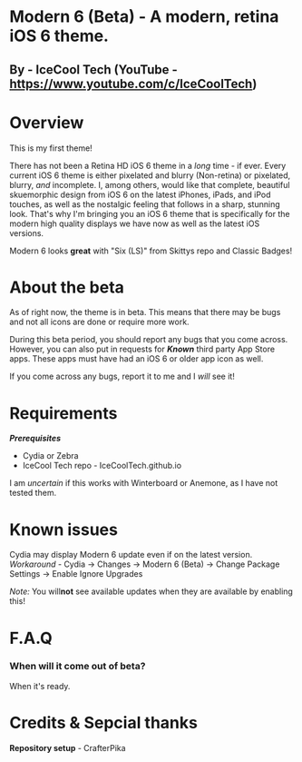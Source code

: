 # Modern 6 (Beta) - A modern, retina iOS 6 theme.

## By - IceCool Tech  (YouTube - https://www.youtube.com/c/IceCoolTech)

# Overview

This is my first theme!

There has not been a Retina HD iOS 6 theme in a *long* time - if ever. Every current iOS 6 theme is either pixelated and blurry (Non-retina) or pixelated, blurry, *and* incomplete. I, among others, would like that complete, beautiful skuemorphic design from iOS 6 on the latest iPhones, iPads, and iPod touches, as well as the nostalgic feeling that follows in a sharp, stunning look. That's why I'm bringing you an iOS 6 theme that is specifically for the modern high quality displays we have now as well as the latest iOS versions. 

Modern 6 looks **great** with "Six (LS)" from Skittys repo and Classic Badges!

# About the beta

As of right now, the theme is in beta. This means that there may be bugs and not all icons are done or require more work.

During this beta period, you should report any bugs that you come across. However, you can also put in requests for ***Known*** third party App Store apps. These apps must have had an iOS 6 or older app icon as well.

If you come across any bugs, report it to me and I *will* see it!

# Requirements

***Prerequisites***

- Cydia or Zebra 
- IceCool Tech repo - IceCoolTech.github.io

I am *uncertain* if this works with Winterboard or Anemone, as I have not tested them.

# Known issues

Cydia may display Modern 6 update even if on the latest version. 
*Workaround -* Cydia -> Changes -> Modern 6 (Beta) -> Change Package Settings -> Enable Ignore Upgrades

*Note:* You will**not** see available updates when they are available by enabling this!

# F.A.Q

### When will it come out of beta?

When it's ready.

# Credits & Sepcial thanks

**Repository setup** - CrafterPika
